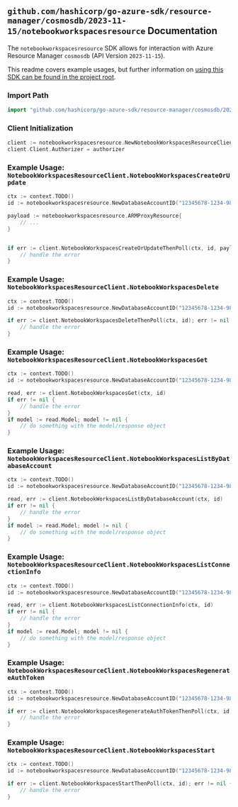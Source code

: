
## `github.com/hashicorp/go-azure-sdk/resource-manager/cosmosdb/2023-11-15/notebookworkspacesresource` Documentation

The `notebookworkspacesresource` SDK allows for interaction with Azure Resource Manager `cosmosdb` (API Version `2023-11-15`).

This readme covers example usages, but further information on [using this SDK can be found in the project root](https://github.com/hashicorp/go-azure-sdk/tree/main/docs).

### Import Path

```go
import "github.com/hashicorp/go-azure-sdk/resource-manager/cosmosdb/2023-11-15/notebookworkspacesresource"
```


### Client Initialization

```go
client := notebookworkspacesresource.NewNotebookWorkspacesResourceClientWithBaseURI("https://management.azure.com")
client.Client.Authorizer = authorizer
```


### Example Usage: `NotebookWorkspacesResourceClient.NotebookWorkspacesCreateOrUpdate`

```go
ctx := context.TODO()
id := notebookworkspacesresource.NewDatabaseAccountID("12345678-1234-9876-4563-123456789012", "example-resource-group", "databaseAccountName")

payload := notebookworkspacesresource.ARMProxyResource{
	// ...
}


if err := client.NotebookWorkspacesCreateOrUpdateThenPoll(ctx, id, payload); err != nil {
	// handle the error
}
```


### Example Usage: `NotebookWorkspacesResourceClient.NotebookWorkspacesDelete`

```go
ctx := context.TODO()
id := notebookworkspacesresource.NewDatabaseAccountID("12345678-1234-9876-4563-123456789012", "example-resource-group", "databaseAccountName")

if err := client.NotebookWorkspacesDeleteThenPoll(ctx, id); err != nil {
	// handle the error
}
```


### Example Usage: `NotebookWorkspacesResourceClient.NotebookWorkspacesGet`

```go
ctx := context.TODO()
id := notebookworkspacesresource.NewDatabaseAccountID("12345678-1234-9876-4563-123456789012", "example-resource-group", "databaseAccountName")

read, err := client.NotebookWorkspacesGet(ctx, id)
if err != nil {
	// handle the error
}
if model := read.Model; model != nil {
	// do something with the model/response object
}
```


### Example Usage: `NotebookWorkspacesResourceClient.NotebookWorkspacesListByDatabaseAccount`

```go
ctx := context.TODO()
id := notebookworkspacesresource.NewDatabaseAccountID("12345678-1234-9876-4563-123456789012", "example-resource-group", "databaseAccountName")

read, err := client.NotebookWorkspacesListByDatabaseAccount(ctx, id)
if err != nil {
	// handle the error
}
if model := read.Model; model != nil {
	// do something with the model/response object
}
```


### Example Usage: `NotebookWorkspacesResourceClient.NotebookWorkspacesListConnectionInfo`

```go
ctx := context.TODO()
id := notebookworkspacesresource.NewDatabaseAccountID("12345678-1234-9876-4563-123456789012", "example-resource-group", "databaseAccountName")

read, err := client.NotebookWorkspacesListConnectionInfo(ctx, id)
if err != nil {
	// handle the error
}
if model := read.Model; model != nil {
	// do something with the model/response object
}
```


### Example Usage: `NotebookWorkspacesResourceClient.NotebookWorkspacesRegenerateAuthToken`

```go
ctx := context.TODO()
id := notebookworkspacesresource.NewDatabaseAccountID("12345678-1234-9876-4563-123456789012", "example-resource-group", "databaseAccountName")

if err := client.NotebookWorkspacesRegenerateAuthTokenThenPoll(ctx, id); err != nil {
	// handle the error
}
```


### Example Usage: `NotebookWorkspacesResourceClient.NotebookWorkspacesStart`

```go
ctx := context.TODO()
id := notebookworkspacesresource.NewDatabaseAccountID("12345678-1234-9876-4563-123456789012", "example-resource-group", "databaseAccountName")

if err := client.NotebookWorkspacesStartThenPoll(ctx, id); err != nil {
	// handle the error
}
```
